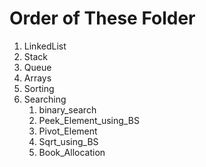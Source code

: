 # Order of These Folder

1. LinkedList
2. Stack
3. Queue
4. Arrays
5. Sorting
6. Searching
   1. binary_search &nbsp;
   2. Peek_Element_using_BS
   3. Pivot_Element
   4. Sqrt_using_BS
   5. Book_Allocation

<!--details>        ----  Create a markdown using this template
  <summary>Click to expand</summary>

  Your hidden content goes here.
</details-->
